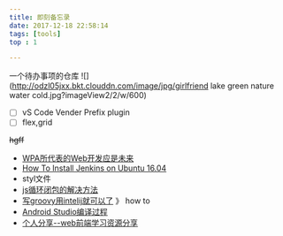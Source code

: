```yaml
---
title: 即刻备忘录
date: 2017-12-18 22:58:14
tags: [tools]
top : 1

---
```


一个待办事项的仓库
![](http://odzl05jxx.bkt.clouddn.com/image/jpg/girlfriend lake green nature water cold.jpg?imageView2/2/w/600)
<!--more-->


- [ ] vS Code Vender Prefix plugin
- [ ] flex,grid

<del>hgff</del>


- [WPA所代表的Web开发应是未来](https://huangxuan.me/2017/02/09/nextgen-web-pwa/)
- [How To Install Jenkins on Ubuntu 16.04](https://www.digitalocean.com/community/tutorials/how-to-install-jenkins-on-ubuntu-16-04)
- styl文件
- [js循环闭包的解决方法](https://segmentfault.com/a/1190000003818163)
- [写groovy用intelij就可以了](https://www.jetbrains.com/help/idea/getting-started-with-groovy.html) 》 how to
- [Android Studio编译过程](https://fucknmb.com/2017/05/11/Android-Studio-Library%E6%A8%A1%E5%9D%97%E4%B8%ADNative%E4%BB%A3%E7%A0%81%E8%BF%9B%E8%A1%8Cdebug%E7%9A%84%E4%B8%80%E4%BA%9B%E5%9D%91/)
- [个人分享--web前端学习资源分享](https://juejin.im/post/5a0c1956f265da430a501f51)
